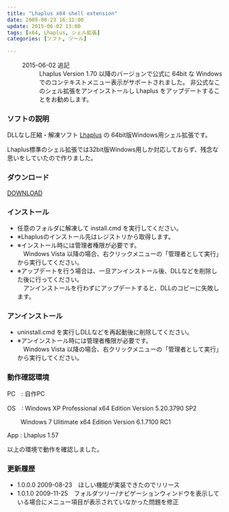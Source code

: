 ```yaml
---
title: "Lhaplus x64 shell extension"
date: 2009-08-23 16:31:00
update: 2015-06-02 13:00
tags: [x64, Lhaplus, シェル拡張]
categories: [ソフト, ツール]

---
```


<div class="alert alert-danger alert-dismissible" role="alert">
<div class="pull-left"><i class="fa fa-warning fa-2x"></i></div>
<dl style="margin-bottom: 0; margin-left: 35px;">
<dt>2015-06-02 追記</dt>
<dd>Lhaplus Version 1.70 以降のバージョンで公式に 64bit な Windows でのコンテキストメニュー表示がサポートされました。
    非公式なこのシェル拡張をアンインストールし Lhaplus をアップデートすることをお勧めします。</dd>
</dl>
</div>

### ソフトの説明

DLLなし圧縮・解凍ソフト [Lhaplus][1] の 64bit版Windows用シェル拡張です。

 [1]: http://hoehoe.com/

Lhaplus標準のシェル拡張では32bit版Windows用しか対応しておらず、残念な思いをしていたので作りました。

### ダウンロード

[DOWNLOAD][2]

 [2]: /files/LplsShlx64-v1.0.1.0.zip "LplsShlx64-v1.0.1.0.zip"

### インストール

  * 任意のフォルダに解凍して install.cmd を実行してください。
  * ※Lhaplusのインストール先はレジストリから取得します。
  * ※インストール時には管理者権限が必要です。  
    　Windows Vista 以降の場合、右クリックメニューの「管理者として実行」から実行してください。
  * ※アップデートを行う場合は、一旦アンインストール後、DLLなどを削除した後に行ってください。  
    　アンインストールを行わずにアップデートすると、DLLのコピーに失敗します。

### アンインストール

  * uninstall.cmd を実行しDLLなどを再起動後に削除してください。
  * ※アンインストール時には管理者権限が必要です。  
    　Windows Vista 以降の場合、右クリックメニューの「管理者として実行」から実行してください。

### 動作確認環境

PC　: 自作PC

OS　: Windows XP Professional x64 Edition Version 5.20.3790 SP2

&nbsp;&nbsp;&nbsp;&nbsp;&nbsp;&nbsp;&nbsp;&nbsp;Windows 7 Ulitimate x64 Edition Version 6.1.7100 RC1

App : Lhaplus 1.57

以上の環境で動作を確認しました。

### 更新履歴

  * 1.0.0.0 2009-08-23　ほしい機能が実装できたのでリリース
  * 1.0.1.0 2009-11-25　フォルダツリー/ナビゲーションウィンドウを表示している場合にメニュー項目が表示されていなかった問題を修正
